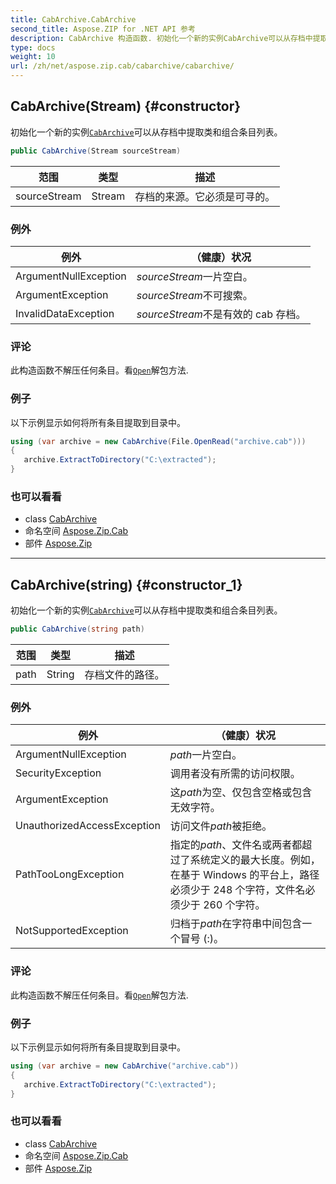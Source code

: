 ```yaml
---
title: CabArchive.CabArchive
second_title: Aspose.ZIP for .NET API 参考
description: CabArchive 构造函数. 初始化一个新的实例CabArchive可以从存档中提取类和组合条目列表
type: docs
weight: 10
url: /zh/net/aspose.zip.cab/cabarchive/cabarchive/
---
```

## CabArchive(Stream) {#constructor}

初始化一个新的实例[`CabArchive`](../)可以从存档中提取类和组合条目列表。

```csharp
public CabArchive(Stream sourceStream)
```

| 范围 | 类型 | 描述 |
| --- | --- | --- |
| sourceStream | Stream | 存档的来源。它必须是可寻的。 |

### 例外

| 例外 | （健康）状况 |
| --- | --- |
| ArgumentNullException | *sourceStream*一片空白。 |
| ArgumentException | *sourceStream*不可搜索。 |
| InvalidDataException | *sourceStream*不是有效的 cab 存档。 |

### 评论

此构造函数不解压任何条目。看[`Open`](../../cabentry/open/)解包方法.

### 例子

以下示例显示如何将所有条目提取到目录中。

```csharp
using (var archive = new CabArchive(File.OpenRead("archive.cab")))
{ 
   archive.ExtractToDirectory("C:\extracted");
}
```

### 也可以看看

* class [CabArchive](../)
* 命名空间 [Aspose.Zip.Cab](../../cabarchive/)
* 部件 [Aspose.Zip](../../../)

---

## CabArchive(string) {#constructor_1}

初始化一个新的实例[`CabArchive`](../)可以从存档中提取类和组合条目列表。

```csharp
public CabArchive(string path)
```

| 范围 | 类型 | 描述 |
| --- | --- | --- |
| path | String | 存档文件的路径。 |

### 例外

| 例外 | （健康）状况 |
| --- | --- |
| ArgumentNullException | *path*一片空白。 |
| SecurityException | 调用者没有所需的访问权限。 |
| ArgumentException | 这*path*为空、仅包含空格或包含无效字符。 |
| UnauthorizedAccessException | 访问文件*path*被拒绝。 |
| PathTooLongException | 指定的*path*、文件名或两者都超过了系统定义的最大长度。例如，在基于 Windows 的平台上，路径必须少于 248 个字符，文件名必须少于 260 个字符。 |
| NotSupportedException | 归档于*path*在字符串中间包含一个冒号 (:)。 |

### 评论

此构造函数不解压任何条目。看[`Open`](../../cabentry/open/)解包方法.

### 例子

以下示例显示如何将所有条目提取到目录中。

```csharp
using (var archive = new CabArchive("archive.cab")) 
{ 
   archive.ExtractToDirectory("C:\extracted");
}
```

### 也可以看看

* class [CabArchive](../)
* 命名空间 [Aspose.Zip.Cab](../../cabarchive/)
* 部件 [Aspose.Zip](../../../)


